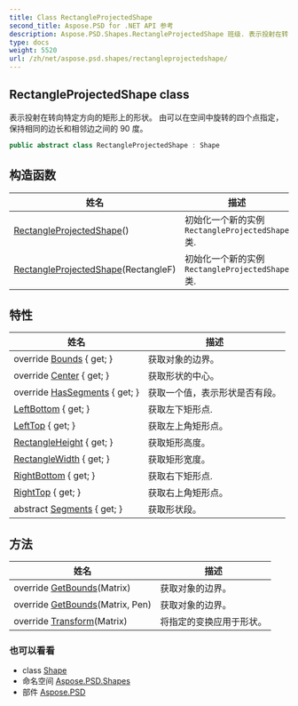 ```yaml
---
title: Class RectangleProjectedShape
second_title: Aspose.PSD for .NET API 参考
description: Aspose.PSD.Shapes.RectangleProjectedShape 班级. 表示投射在转向特定方向的矩形上的形状 由可以在空间中旋转的四个点指定保持相同的边长和相邻边之间的 90 度
type: docs
weight: 5520
url: /zh/net/aspose.psd.shapes/rectangleprojectedshape/
---
```

## RectangleProjectedShape class

表示投射在转向特定方向的矩形上的形状。 由可以在空间中旋转的四个点指定，保持相同的边长和相邻边之间的 90 度。

```csharp
public abstract class RectangleProjectedShape : Shape
```

## 构造函数

| 姓名 | 描述 |
| --- | --- |
| [RectangleProjectedShape](rectangleprojectedshape/#constructor)() | 初始化一个新的实例`RectangleProjectedShape`类. |
| [RectangleProjectedShape](rectangleprojectedshape/#constructor_1)(RectangleF) | 初始化一个新的实例`RectangleProjectedShape`类. |

## 特性

| 姓名 | 描述 |
| --- | --- |
| override [Bounds](../../aspose.psd.shapes/rectangleprojectedshape/bounds/) { get; } | 获取对象的边界。 |
| override [Center](../../aspose.psd.shapes/rectangleprojectedshape/center/) { get; } | 获取形状的中心。 |
| override [HasSegments](../../aspose.psd.shapes/rectangleprojectedshape/hassegments/) { get; } | 获取一个值，表示形状是否有段。 |
| [LeftBottom](../../aspose.psd.shapes/rectangleprojectedshape/leftbottom/) { get; } | 获取左下矩形点. |
| [LeftTop](../../aspose.psd.shapes/rectangleprojectedshape/lefttop/) { get; } | 获取左上角矩形点。 |
| [RectangleHeight](../../aspose.psd.shapes/rectangleprojectedshape/rectangleheight/) { get; } | 获取矩形高度。 |
| [RectangleWidth](../../aspose.psd.shapes/rectangleprojectedshape/rectanglewidth/) { get; } | 获取矩形宽度。 |
| [RightBottom](../../aspose.psd.shapes/rectangleprojectedshape/rightbottom/) { get; } | 获取右下矩形点. |
| [RightTop](../../aspose.psd.shapes/rectangleprojectedshape/righttop/) { get; } | 获取右上角矩形点。 |
| abstract [Segments](../../aspose.psd/shape/segments/) { get; } | 获取形状段。 |

## 方法

| 姓名 | 描述 |
| --- | --- |
| override [GetBounds](../../aspose.psd.shapes/rectangleprojectedshape/getbounds/#getbounds)(Matrix) | 获取对象的边界。 |
| override [GetBounds](../../aspose.psd.shapes/rectangleprojectedshape/getbounds/#getbounds_1)(Matrix, Pen) | 获取对象的边界。 |
| override [Transform](../../aspose.psd.shapes/rectangleprojectedshape/transform/)(Matrix) | 将指定的变换应用于形状。 |

### 也可以看看

* class [Shape](../../aspose.psd/shape/)
* 命名空间 [Aspose.PSD.Shapes](../../aspose.psd.shapes/)
* 部件 [Aspose.PSD](../../)


